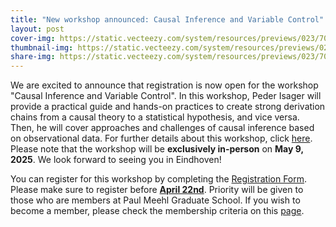 ```yaml
---
title: "New workshop announced: Causal Inference and Variable Control"
layout: post
cover-img: https://static.vecteezy.com/system/resources/previews/023/705/403/non_2x/business-work-observation-privacy-concept-vector.jpg
thumbnail-img: https://static.vecteezy.com/system/resources/previews/023/705/403/non_2x/business-work-observation-privacy-concept-vector.jpg
share-img: https://static.vecteezy.com/system/resources/previews/023/705/403/non_2x/business-work-observation-privacy-concept-vector.jpg
---
```


We are excited to announce that registration is now open for the workshop "Causal Inference and Variable Control". In this workshop, Peder Isager will provide a practical guide and hands-on practices to create strong derivation chains from a causal theory to a statistical hypothesis, and vice versa. Then, he will cover approaches and challenges of causal inference based on observational data.
For further details about this workshop, click [here](https://paulmeehlschool.github.io/workshops/causal/). Please note that the workshop will be **exclusively in-person** on **May 9, 2025**. We look forward to seeing you in Eindhoven!

You can register for this workshop by completing the [Registration Form](https://forms.office.com/Pages/ResponsePage.aspx?id=R_J9zM5gD0qddXBM9g78ZP_Kihp-VglPgWom9gajHXdURFIyS1BRSkcwUlcxTzFaSDhLQVJKMTY0Ty4u). Please make sure to register before <ins>**April 22nd**</ins>. Priority will be given to those who are members at Paul Meehl Graduate School. If you wish to become a member, please check the membership criteria on this [page](https://paulmeehlschool.github.io/membership/).
